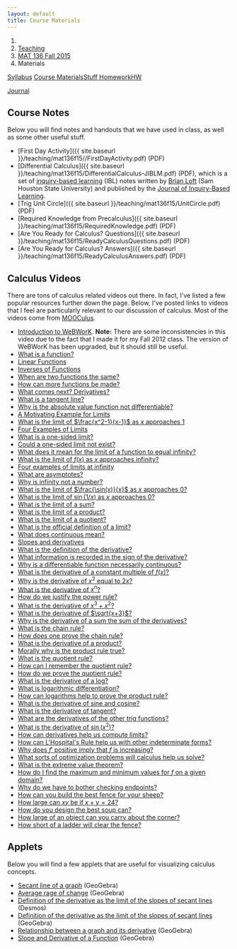 ```yaml
---
layout: default
title: Course Materials
---
```


<ol class="breadcrumb">
  <li><a href="/"><i class="fa fa-home"></i></a></li>
  <li><a href="/teaching/">Teaching</a></li>
  <li><a href="/teaching/mat136f15">MAT 136 Fall 2015</a></li>
  <li class="active">Materials</li>
</ol>

<div class="row">
<div class="col-xs-12">
<div class="btn-group btn-group-justified">
<a class="btn btn-default btn-success" href="{{site.baseurl}}/teaching/mat136f15/syllabus/">Syllabus</a>

<a class="btn btn-default btn-primary" href="{{site.baseurl}}/teaching/mat136f15/materials/">
<span class="hidden-xs">Course Materials</span><span class="visible-xs">Stuff</span>
</a>

<a class="btn btn-default btn-warning" href="{{site.baseurl}}/teaching/mat136f15/homework/">
<span class="hidden-xs">Homework</span><span class="visible-xs">HW</span>
</a>

<a class="btn btn-default btn-info" href="{{site.baseurl}}/teaching/mat136f15/journal/">Journal</a>
</div>
</div>
</div>

## Course Notes ##
Below you will find notes and handouts that we have used in class, as well as some other useful stuff.

- [First Day Activity]({{ site.baseurl }}/teaching/mat136f15//FirstDayActivity.pdf) (PDF)
- [Differential Calculus]({{ site.baseurl }}/teaching/mat136f15/DifferentialCalculus-JIBLM.pdf) (PDF), which is a set of [inquiry-based learning](http://maamathedmatters.blogspot.com/2013/05/what-heck-is-ibl.html) (IBL) notes written by [Brian Loft](http://www.shsu.edu/academics/mathematics-and-statistics/faculty/loft.html) (Sam Houston State University) and published by the [Journal of Inquiry-Based Learning](http://www.jiblm.org).
- [Trig Unit Circle]({{ site.baseurl }}/teaching/mat136f15/UnitCircle.pdf) (PDF)
- [Required Knowledge from Precalculus]({{ site.baseurl }}/teaching/mat136f15/RequiredKnowledge.pdf) (PDF)
- [Are You Ready for Calculus? Questions]({{ site.baseurl }}/teaching/mat136f15/ReadyCalculusQuestions.pdf) (PDF)
- [Are You Ready for Calculus? Answers]({{ site.baseurl }}/teaching/mat136f15/ReadyCalculusAnswers.pdf) (PDF)

<!--
- [Function Analysis](http://teaching.danaernst.com/files/fall2014/mat136/FunctionAnalysis.pdf)
- [Applied Optimization](http://teaching.danaernst.com/files/fall2014/mat136/AppliedOptimization.pdf)
- [Related Rates](http://teaching.danaernst.com/files/fall2014/mat136/RelatedRates.pdf)
- [Integration by Substitution](http://teaching.danaernst.com/files/fall2014/mat136/Substitution.pdf)
- [Integration by By Parts](http://teaching.danaernst.com/files/fall2014/mat136/IntegrationByParts.pdf)
- [Falling Objects](http://teaching.danaernst.com/files/fall2014/mat136/FallingObjects.pdf) -->

## Calculus Videos ##
There are tons of calculus related videos out there.  In fact, I've listed a few popular resources further down the page.  Below, I've posted links to videos that I feel are particularly relevant to our discussion of calculus.  Most of the videos come from [MOOCulus](https://mooculus.osu.edu/).

- [Introduction to WeBWorK](http://www.youtube.com/watch?v=nqv2dk70IFw). **Note:** There are some inconsistencies in this video due to the fact that I made it for my Fall 2012 class.  The version of WeBWorK has been upgraded, but it should still be useful.
- [What is a function?](http://www.youtube.com/watch?v=2MrH499MvHw)
- [Linear Functions](http://www.youtube.com/watch?v=hYrPYeI32Gw&feature=youtu.be)
- [Inverses of Functions](http://www.youtube.com/watch?v=daKVqDF8hng)
- [When are two functions the same?](https://www.youtube.com/watch?v=GVlMFJ5TTmg)
- [How can more functions be made?](https://www.youtube.com/watch?v=nEqCaj3hBKU)
- [What comes next? Derivatives?](https://www.youtube.com/watch?v=4skfx0S2y6Y)
- [What is a tangent line?](https://www.youtube.com/watch?v=-P54Jsy8fms)
- [Why is the absolute value function not differentiable?](https://www.youtube.com/watch?v=VpEZKqhwbF8)
- [A Motivating Example for Limits](http://www.youtube.com/watch?v=0WVpVxdX9YQ&feature=youtu.be)
- [What is the limit of $\frac{x^2-1}{x-1}$ as $x$ approaches 1](https://www.youtube.com/watch?v=YTKoob7m3DM)
- [Four Examples of Limits](http://www.youtube.com/watch?v=MTl8wh_iyWg&feature=youtu.be)
- [What is a one-sided limit?](https://www.youtube.com/watch?v=KI5tjq2yrcI)
- [Could a one-sided limit not exist?](http://www.youtube.com/watch?v=QT2Mqbn62sw&feature=share&list=PLsvV2phQMzuXQRKrz-U9Wj9abu3PrQAXR)
- [What does it mean for the limit of a function to equal infinity?](https://www.youtube.com/watch?v=XtWc-grgKeQ)
- [What is the limit of $f(x)$ as $x$ approaches infinity?](https://www.youtube.com/watch?v=O-7yCtlJzco)
- [Four examples of limits at infinity](http://www.youtube.com/watch?v=9EUYKTT5ZH4&feature=share&list=PLsvV2phQMzuXQRKrz-U9Wj9abu3PrQAXR)
- [What are asymptotes?](http://www.youtube.com/watch?v=doQJmwxdMZQ&feature=youtu.be)
- [Why is infinity not a number?](https://www.youtube.com/watch?v=P4uPiXBP_rc)
- [What is the limit of $\frac{\sin(x)}{x}$ as $x$ approaches 0?](https://www.youtube.com/watch?v=otW6HcxrRlY)
- [What is the limit of $\sin(1/x)$ as $x$ approaches 0?](https://www.youtube.com/watch?v=oSwyUcJhrsE)
- [What is the limit of a sum?](https://www.youtube.com/watch?v=uHEFFyVmDSc)
- [What is the limit of a product?](https://www.youtube.com/watch?v=FvKdHYRJhuY)
- [What is the limit of a quotient?](https://www.youtube.com/watch?v=QOfMqMDFeuA)
- [What is the official definition of a limit?](https://www.youtube.com/watch?v=brGYgjNjajs)
- [What does continuous mean?](https://www.youtube.com/watch?v=ReDZpc5jhCw)
- [Slopes and derivatives](http://www.youtube.com/watch?v=l61CwwsL5vw)
- [What is the definition of the derivative?](https://www.youtube.com/watch?v=-cGbSEdqMt8)
- [What information is recorded in the sign of the derivative?](https://www.youtube.com/watch?v=Kr3mZgcBwOs)
- [Why is a differentiable function necessarily continuous?](https://www.youtube.com/watch?v=A4Z2o6JZ6vQ)
- [What is the derivative of a constant multiple of $f(x)$?](https://www.youtube.com/watch?v=1v2FEbVyu9A)
- [Why is the derivative of $x^2$ equal to $2x$?](https://www.youtube.com/watch?v=-a9gGq5Ya0U)
- [What is the derivative of $x^n$?](https://www.youtube.com/watch?v=XIXctIdQxwg)
- [How do we justify the power rule?](https://www.youtube.com/watch?v=3tNfUnTsEoc)
- [What is the derivative of $x^3+x^2$?](https://www.youtube.com/watch?v=O1njJq7eJps)
- [What is the derivative of $\sqrt{x+3}$?](http://www.youtube.com/watch?v=Xaug5MNA-TU)
- [Why is the derivative of a sum the sum of the derivatives?](https://www.youtube.com/watch?v=7enfyOJ-y9g)
- [What is the chain rule?](https://www.youtube.com/watch?v=XI42FQxS8po)
- [How does one prove the chain rule?](https://www.youtube.com/watch?v=r3d81ZtG8_8)
- [What is the derivative of a product?](https://www.youtube.com/watch?v=SQh32rBqoEM)
- [Morally why is the product rule true?](https://www.youtube.com/watch?v=8Ow_O1JZTLs)
- [What is the quotient rule?](https://www.youtube.com/watch?v=oFdEq7PeSSI)
- [How can I remember the quotient rule?](https://www.youtube.com/watch?v=60d3vBN7_4g)
- [How do we prove the quotient rule?](https://www.youtube.com/watch?v=MEtnfhMlNi4)
- [What is the derivative of a log?](https://www.youtube.com/watch?v=OI54BghwqnM)
- [What is logarithmic differentiation?](https://www.youtube.com/watch?v=QumjEW2QexQ)
- [How can logarithms help to prove the product rule?](https://www.youtube.com/watch?v=_O8jWuYs2uE)
- [What is the derivative of sine and cosine?](https://www.youtube.com/watch?v=jQumrWkL4ig)
- [What is the derivative of tangent?](https://www.youtube.com/watch?v=S0K_PH9k0fw)
- [What are the derivatives of the other trig functions?](https://www.youtube.com/watch?v=UajbNOS0GA8)
- [What is the derivative of $\sin(x^2)$?](https://www.youtube.com/watch?v=8P_mOivrx0w)
- [How can derivatives help us compute limits?](https://www.youtube.com/watch?v=1RQltqUDG3M)
- [How can L'Hospital's Rule help us with other indeterminate forms?](https://www.youtube.com/watch?v=I0CLMzL4Zao)
- [Why does $f'$ positive imply that $f$ is increasing?](https://www.youtube.com/watch?v=3x99ymCGE9g)
- [What sorts of optimization problems will calculus help us solve?](https://www.youtube.com/watch?v=5cM3E1Q-dhg)
- [What is the extreme value theorem?](https://www.youtube.com/watch?v=4-r_ifoXjX8)
- [How do I find the maximum and minimum values for $f$ on a given domain?](https://www.youtube.com/watch?v=PB1pdsvEWnI)
- [Why do we have to bother checking endpoints?](https://www.youtube.com/watch?v=1MkxyjP1efs)
- [How can you build the best fence for your sheep?](https://www.youtube.com/watch?v=mN1kssn1_DY)
- [How large can $xy$ be if $x+y=24$?](https://www.youtube.com/watch?v=-CQgXZ5qVuM)
- [How do you design the best soup can?](https://www.youtube.com/watch?v=5HnVLjUQRNI)
- [How large of an object can you carry about the corner?](https://www.youtube.com/watch?v=6yuN7jOQufM)
- [How short of a ladder will clear the fence?](https://www.youtube.com/watch?v=2_L9MoFCKiA)

## Applets ##
Below you will find a few applets that are useful for visualizing calculus concepts.

- [Secant line of a graph](http://geogebratube.org/student/m16248) (GeoGebra)
- [Average rage of change](http://geogebratube.org/student/m16248) (GeoGebra)
- [Definition of the derivative as the limit of the slopes of secant lines](https://www.desmos.com/calculator/8ubngtz3ei) (Desmos)
- [Definition of the derivative as the limit of the slopes of secant lines](http://geogebratube.org/student/m15671) (GeoGebra)
- [Relationship between a graph and its derivative](http://www.geogebra.org/en/examples/function_slope/function_slope2.html) (GeoGebra)
- [Slope and Derivative of a Function](http://www.geogebra.org/en/examples/function_slope/function_slope2.html) (GeoGebra)

<!-- ## Reviews for Exams ##
To study for your exams, I recommend looking over and redoing as many homework problems as possible.  This includes Daily and Weekly Homework.  The correct answers for WeBWorK problems are always made available after an assignment's due date.  In addition, you should read over examples done in class and make sure you understand them.  The review sheets posted below provide additional information about what sections and what topics you should be familiar with prior to each exam.

- [Review for Exam 1](http://teaching.danaernst.com/files/fall2014/mat136/136Review1.pdf)
- [Review for Exam 2](http://teaching.danaernst.com/files/fall2014/mat136/136Review2.pdf)
- [Review for Exam 3](http://teaching.danaernst.com/files/fall2014/mat136/136Review3.pdf)
- [Review for Exam 4](http://teaching.danaernst.com/files/fall2014/mat136/136Review4.pdf) -->
